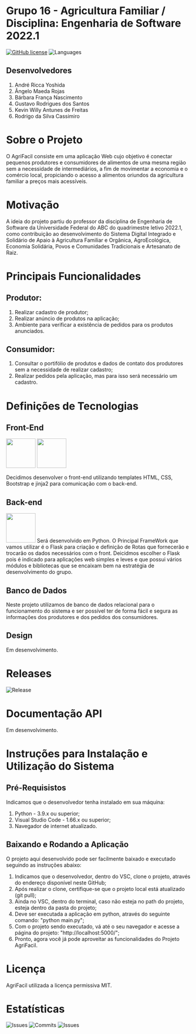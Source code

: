 # Grupo 16 - Agricultura Familiar / Disciplina: Engenharia de Software 2022.1

[![GitHub license](https://img.shields.io/github/license/ES-UFABC/AgriFacil?style=for-the-badge)](https://github.com/ES-UFABC/AgriFacil/blob/main/LICENSE) ![Languages](https://img.shields.io/github/languages/count/ES-UFABC/AgriFacil?style=for-the-badge)

## Desenvolvedores

1. André Ricca Yoshida
1. Ângelo Maeda Rojas
1. Bárbara França Nascimento
1. Gustavo Rodrigues dos Santos
1. Kevin Willy Antunes de Freitas
1. Rodrigo da Silva Cassimiro

# Sobre o Projeto
O AgriFacil consiste em uma aplicação Web cujo objetivo é conectar pequenos produtores e consumidores de alimentos de uma mesma região sem a necessidade de intermediários, a fim de movimentar a economia e o comércio local, propiciando o acesso a alimentos oriundos da agricultura familiar a preços mais acessíveis.

# Motivação
A ideia do projeto partiu do professor da disciplina de Engenharia de Software da Universidade Federal do ABC do quadrimestre letivo 2022.1, como contribuição ao desenvolvimento do Sistema Digital Integrado e Solidário de Apaio à Agricultura Familiar e Orgânica, AgroEcológica, Economia Solidária, Povos e Comunidades Tradicionais e Artesanato de Raiz.

# Principais Funcionalidades
## Produtor:
1. Realizar cadastro de produtor;
2. Realizar anúncio de produtos na aplicação;
3. Ambiente para verificar a existência de pedidos para os produtos anunciados.

## Consumidor: 
1. Consultar o portifólio de produtos e dados de contato dos produtores sem a necessidade de realizar cadastro;
1. Realizar pedidos pela aplicação, mas para isso será necessário um cadastro.

# Definições de Tecnologias
## Front-End
<img src="https://cdn.jsdelivr.net/gh/devicons/devicon/icons/css3/css3-original-wordmark.svg" width="80" height="80" /> <img src="https://cdn.jsdelivr.net/gh/devicons/devicon/icons/html5/html5-original-wordmark.svg" width="80" height="80" />

Decidimos desenvolver o front-end utilizando templates HTML, CSS, Bootstrap e jinja2 para comunicação com o back-end.

## Back-end
<img src="https://cdn.jsdelivr.net/gh/devicons/devicon/icons/flask/flask-original-wordmark.svg" width="80" height="80" />
Será desenvolvido em Python.
O Principal FrameWork que vamos utilizar é o Flask para criação e definição de Rotas que fornecerão e trocarão os dados necessários com o front.
Deicidmos escolher o Flask pois é indicado para aplicações web simples e leves e que possui vários módulos e bibliotecas que se encaixam bem na estratégia de desenvolvimento do grupo.

## Banco de Dados
Neste projeto utilizamos de banco de dados relacional para o funcionamento do sistema e ser possível ter de forma
fácil e segura as informações dos produtores e dos pedidos dos consumidores.

## Design
Em desenvolvimento.

# Releases
![Release](https://img.shields.io/github/v/release/Es-UFABC/agrifacil?style=for-the-badge)

# Documentação API
Em desenvolvimento.

# Instruções para Instalação e Utilização do Sistema
## Pré-Requisistos
Indicamos que o desenvolvedor tenha instalado em sua máquina:
  1. Python - 3.9.x ou superior;
  1. Visual Studio Code - 1.66.x ou superior;
  2. Navegador de internet atualizado.

## Baixando e Rodando a Aplicação
O projeto aqui desenvolvido pode ser facilmente baixado e executado seguindo as instruções abaixo:
  1. Indicamos que o desenvolvedor, dentro do VSC, clone o projeto, através do endereço disponível neste GitHub;
  1. Após realizar o clone, certifique-se que o projeto local está atualizado (git pull);
  1. Ainda no VSC, dentro do terminal, caso não esteja no path do projeto, esteja dentro da pasta do projeto;
  1. Deve ser executada a aplicação em python, através do seguinte comando: "python main.py";
  1. Com o projeto sendo executado, vá até o seu navegador e acesse a página do projeto: "http://localhost:5000/";
  1. Pronto, agora você já pode aproveitar as funcionalidades do Projeto AgriFacil.
 
# Licença
AgriFacil utilizada a licença permissiva MIT.

# Estatísticas
![Issues](https://img.shields.io/github/issues/ES-UFABC/AgriFacil?style=for-the-badge)    ![Commits](https://img.shields.io/github/commit-activity/y/ES-UFABC/AgriFacil?style=for-the-badge) ![Issues](https://img.shields.io/github/issues-closed/ES-UFABC/AgriFacil?style=for-the-badge)
